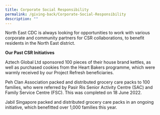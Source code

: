 ```yaml
---
title: Corporate Social Responsibility
permalink: /giving-back/Corporate-Social-Responsibility
description: ""
---
```

North East CDC is always looking for opportunities to work with various corporate and community partners for CSR collaborations, to benefit residents in the North East district.

**Our Past CSR Initiatives**

Aztech Global Ltd sponsored 100 pieces of their house brand kettles, as well as purchased cookies from the Heart Bakers programme, which were warmly received by our Project Refresh beneficiaries. 

Peh Clan Association packed and distributed grocery care packs to 100 families, who were referred by Pasir Ris Senior Activity Centre (SAC) and Family Service Centre (FSC). This was completed on 18 June 2022. 

Jabil Singapore packed and distributed grocery care packs in an ongoing initiative, which benefitted over 1,000 families this year.